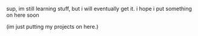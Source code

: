 sup,
im still learning stuff,
but i will eventually get it.
i hope i put something on here soon

(im just putting my projects on here.)
